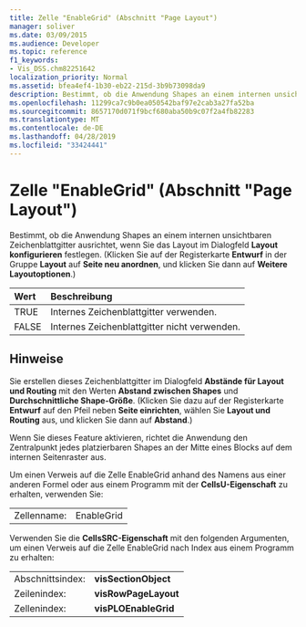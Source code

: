 ```yaml
---
title: Zelle "EnableGrid" (Abschnitt "Page Layout")
manager: soliver
ms.date: 03/09/2015
ms.audience: Developer
ms.topic: reference
f1_keywords:
- Vis_DSS.chm82251642
localization_priority: Normal
ms.assetid: bfea4ef4-1b30-eb22-215d-3b9b73098da9
description: Bestimmt, ob die Anwendung Shapes an einem internen unsichtbaren Zeichenblattgitter ausrichtet, wenn Sie das Layout im Dialogfeld Layout konfigurieren festlegen. (Klicken Sie auf der Registerkarte Entwurf in der Gruppe Layout auf Seite neu anordnen, und klicken Sie dann auf Weitere Layoutoptionen.)
ms.openlocfilehash: 11299ca7c9b0ea050542baf97e2cab3a27fa52ba
ms.sourcegitcommit: 8657170d071f9bcf680aba50b9c07f2a4fb82283
ms.translationtype: MT
ms.contentlocale: de-DE
ms.lasthandoff: 04/28/2019
ms.locfileid: "33424441"
---
```

# <a name="enablegrid-cell-page-layout-section"></a>Zelle "EnableGrid" (Abschnitt "Page Layout")

Bestimmt, ob die Anwendung Shapes an einem internen unsichtbaren Zeichenblattgitter ausrichtet, wenn Sie das Layout im Dialogfeld **Layout konfigurieren** festlegen. (Klicken Sie auf der Registerkarte **Entwurf** in der Gruppe **Layout** auf **Seite neu anordnen**, und klicken Sie dann auf **Weitere Layoutoptionen**.)
  
|**Wert**|**Beschreibung**|
|:-----|:-----|
|TRUE  <br/> |Internes Zeichenblattgitter verwenden.  <br/> |
|FALSE  <br/> |Internes Zeichenblattgitter nicht verwenden.  <br/> |
   
## <a name="remarks"></a>Hinweise

Sie erstellen dieses Zeichenblattgitter im Dialogfeld **Abstände für Layout und Routing** mit den Werten **Abstand zwischen Shapes** und **Durchschnittliche Shape-Größe**. (Klicken Sie dazu auf der Registerkarte **Entwurf** auf den Pfeil neben **Seite einrichten**, wählen Sie **Layout und Routing** aus, und klicken Sie dann auf **Abstand**.) 
  
Wenn Sie dieses Feature aktivieren, richtet die Anwendung den Zentralpunkt jedes platzierbaren Shapes an der Mitte eines Blocks auf dem internen Seitenraster aus. 
  
Um einen Verweis auf die Zelle EnableGrid anhand des Namens aus einer anderen Formel oder aus einem Programm mit der **CellsU-Eigenschaft** zu erhalten, verwenden Sie: 
  
|||
|:-----|:-----|
|Zellenname:  <br/> |EnableGrid  <br/> |
   
Verwenden Sie die **CellsSRC-Eigenschaft** mit den folgenden Argumenten, um einen Verweis auf die Zelle EnableGrid nach Index aus einem Programm zu erhalten: 
  
|||
|:-----|:-----|
|Abschnittsindex:  <br/> |**visSectionObject** <br/> |
|Zeilenindex:  <br/> |**visRowPageLayout** <br/> |
|Zellenindex:  <br/> |**visPLOEnableGrid** <br/> |
   

